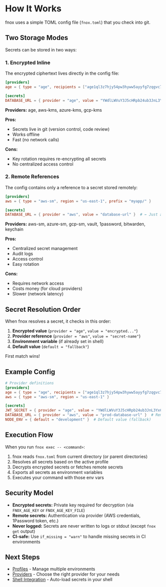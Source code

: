 # How It Works

fnox uses a simple TOML config file (`fnox.toml`) that you check into git.

## Two Storage Modes

Secrets can be stored in two ways:

### 1. Encrypted Inline

The encrypted ciphertext lives directly in the config file:

```toml
[providers]
age = { type = "age", recipients = ["age1ql3z7hjy54pw3hyww5ayyfg7zqgvc7w3j2elw8zmrj2kg5sfn9aqmcac8p"] }

[secrets]
DATABASE_URL = { provider = "age", value = "YWdlLWVuY3J5cHRpb24ub3JnL3YxCi0+IHNjcnlwdC4uLg==" }  # ← encrypted, safe to commit
```

**Providers:** age, aws-kms, azure-kms, gcp-kms

**Pros:**

- Secrets live in git (version control, code review)
- Works offline
- Fast (no network calls)

**Cons:**

- Key rotation requires re-encrypting all secrets
- No centralized access control

### 2. Remote References

The config contains only a reference to a secret stored remotely:

```toml
[providers]
aws = { type = "aws-sm", region = "us-east-1", prefix = "myapp/" }

[secrets]
DATABASE_URL = { provider = "aws", value = "database-url" }  # ← Just a reference, actual secret in AWS
```

**Providers:** aws-sm, azure-sm, gcp-sm, vault, 1password, bitwarden, keychain

**Pros:**

- Centralized secret management
- Audit logs
- Access control
- Easy rotation

**Cons:**

- Requires network access
- Costs money (for cloud providers)
- Slower (network latency)

## Secret Resolution Order

When fnox resolves a secret, it checks in this order:

1. **Encrypted value** (`provider = "age"`, `value = "encrypted..."`)
2. **Provider reference** (`provider = "aws"`, `value = "secret-name"`)
3. **Environment variable** (if already set in shell)
4. **Default value** (`default = "fallback"`)

First match wins!

## Example Config

```toml
# Provider definitions
[providers]
age = { type = "age", recipients = ["age1ql3z7hjy54pw3hyww5ayyfg7zqgvc7w3j2elw8zmrj2kg5sfn9aqmcac8p"] }
aws = { type = "aws-sm", region = "us-east-1" }

[secrets]
JWT_SECRET = { provider = "age", value = "YWdlLWVuY3J5cHRpb24ub3JnL3YxCi0+IHNjcnlwdC4uLg==" }  # Encrypted secret (in git)
DATABASE_URL = { provider = "aws", value = "prod-database-url" }  # Remote secret (in AWS)
NODE_ENV = { default = "development" }  # Default value (fallback)
```

## Execution Flow

When you run `fnox exec -- <command>`:

1. fnox reads `fnox.toml` from current directory (or parent directories)
2. Resolves all secrets based on the active profile
3. Decrypts encrypted secrets or fetches remote secrets
4. Exports all secrets as environment variables
5. Executes your command with those env vars

## Security Model

- **Encrypted secrets:** Private key required for decryption (via `FNOX_AGE_KEY` or `FNOX_AGE_KEY_FILE`)
- **Remote secrets:** Authentication via provider (AWS credentials, 1Password token, etc.)
- **Never logged:** Secrets are never written to logs or stdout (except `fnox get` output)
- **CI-safe:** Use `if_missing = "warn"` to handle missing secrets in CI environments

## Next Steps

- [Profiles](/guide/profiles) - Manage multiple environments
- [Providers](/providers/overview) - Choose the right provider for your needs
- [Shell Integration](/guide/shell-integration) - Auto-load secrets in your shell

